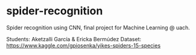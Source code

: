 # spider-recognition
 Spider recognition using CNN, final project for Machine Learning @ uach. 

 Students: Aketzalli García & Ericka Bermúdez
 Dataset: https://www.kaggle.com/gpiosenka/yikes-spiders-15-species 
